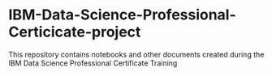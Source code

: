 # IBM-Data-Science-Professional-Certicicate-project
This repository contains notebooks and other documents created during the IBM Data Science Professional Certificate Training 
